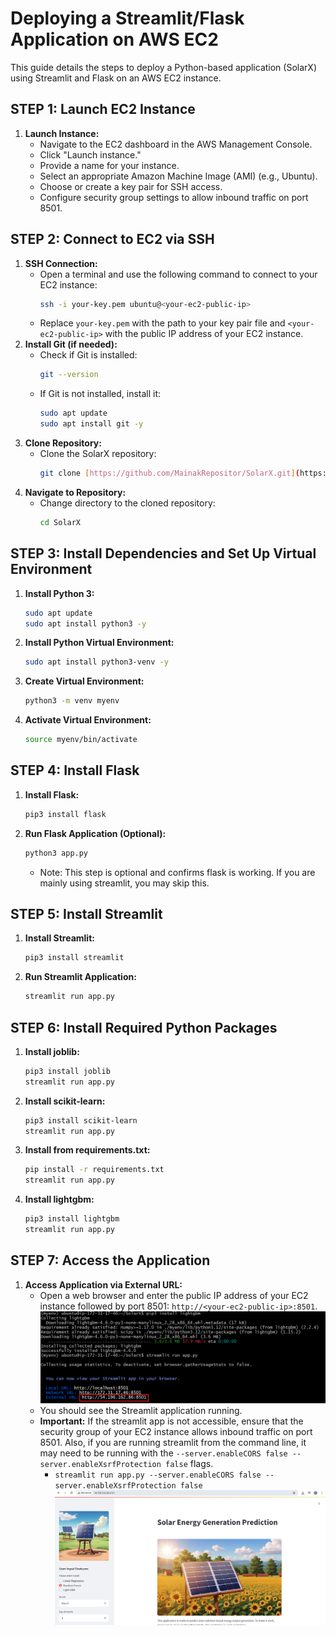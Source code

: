 # Deploying a Streamlit/Flask Application on AWS EC2

This guide details the steps to deploy a Python-based application (SolarX) using Streamlit and Flask on an AWS EC2 instance.

## STEP 1: Launch EC2 Instance

1.  **Launch Instance:**
    * Navigate to the EC2 dashboard in the AWS Management Console.
    * Click "Launch instance."
    * Provide a name for your instance.
    * Select an appropriate Amazon Machine Image (AMI) (e.g., Ubuntu).
    * Choose or create a key pair for SSH access.
    * Configure security group settings to allow inbound traffic on port 8501.

## STEP 2: Connect to EC2 via SSH

1.  **SSH Connection:**
    * Open a terminal and use the following command to connect to your EC2 instance:
        ```bash
        ssh -i your-key.pem ubuntu@<your-ec2-public-ip>
        ```
    * Replace `your-key.pem` with the path to your key pair file and `<your-ec2-public-ip>` with the public IP address of your EC2 instance.
2.  **Install Git (if needed):**
    * Check if Git is installed:
        ```bash
        git --version
        ```
    * If Git is not installed, install it:
        ```bash
        sudo apt update
        sudo apt install git -y
        ```
3.  **Clone Repository:**
    * Clone the SolarX repository:
        ```bash
        git clone [https://github.com/MainakRepositor/SolarX.git](https://github.com/MainakRepositor/SolarX.git)
        ```
4.  **Navigate to Repository:**
    * Change directory to the cloned repository:
        ```bash
        cd SolarX
        ```

## STEP 3: Install Dependencies and Set Up Virtual Environment

1.  **Install Python 3:**
    ```bash
    sudo apt update
    sudo apt install python3 -y
    ```
2.  **Install Python Virtual Environment:**
    ```bash
    sudo apt install python3-venv -y
    ```
3.  **Create Virtual Environment:**
    ```bash
    python3 -m venv myenv
    ```
4.  **Activate Virtual Environment:**
    ```bash
    source myenv/bin/activate
    ```

## STEP 4: Install Flask

1.  **Install Flask:**
    ```bash
    pip3 install flask
    ```
2.  **Run Flask Application (Optional):**
    ```bash
    python3 app.py
    ```
    * Note: This step is optional and confirms flask is working. If you are mainly using streamlit, you may skip this.

## STEP 5: Install Streamlit

1.  **Install Streamlit:**
    ```bash
    pip3 install streamlit
    ```
2.  **Run Streamlit Application:**
    ```bash
    streamlit run app.py
    ```

## STEP 6: Install Required Python Packages

1.  **Install joblib:**
    ```bash
    pip3 install joblib
    streamlit run app.py
    ```
2.  **Install scikit-learn:**
    ```bash
    pip3 install scikit-learn
    streamlit run app.py
    ```
3.  **Install from requirements.txt:**
    ```bash
    pip install -r requirements.txt
    streamlit run app.py
    ```
4.  **Install lightgbm:**
    ```bash
    pip3 install lightgbm
    streamlit run app.py
    ```

## STEP 7: Access the Application

1.  **Access Application via External URL:**
    * Open a web browser and enter the public IP address of your EC2 instance followed by port 8501: `http://<your-ec2-public-ip>:8501`.
    ![](./Images/solar1.png)
    * You should see the Streamlit application running.
    * **Important:** If the streamlit app is not accessible, ensure that the security group of your EC2 instance allows inbound traffic on port 8501. Also, if you are running streamlit from the command line, it may need to be running with the `--server.enableCORS false --server.enableXsrfProtection false` flags.
        * `streamlit run app.py --server.enableCORS false --server.enableXsrfProtection false`
    ![](./Images/solar.png)